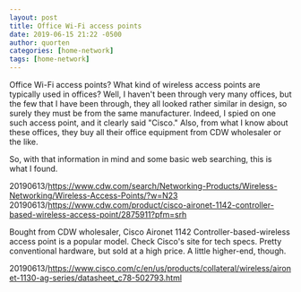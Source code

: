 ```yaml
---
layout: post
title: Office Wi-Fi access points
date: 2019-06-15 21:22 -0500
author: quorten
categories: [home-network]
tags: [home-network]
---
```


Office Wi-Fi access points?  What kind of wireless access points are
typically used in offices?  Well, I haven't been through very many
offices, but the few that I have been through, they all looked rather
similar in design, so surely they must be from the same manufacturer.
Indeed, I spied on one such access point, and it clearly said "Cisco."
Also, from what I know about these offices, they buy all their office
equipment from CDW wholesaler or the like.

So, with that information in mind and some basic web searching, this
is what I found.

20190613/https://www.cdw.com/search/Networking-Products/Wireless-Networking/Wireless-Access-Points/?w=N23  
20190613/https://www.cdw.com/product/cisco-aironet-1142-controller-based-wireless-access-point/2875911?pfm=srh

Bought from CDW wholesaler, Cisco Aironet 1142
Controller-based-wireless access point is a popular model.  Check
Cisco's site for tech specs.  Pretty conventional hardware, but sold
at a high price.  A little higher-end, though.

20190613/https://www.cisco.com/c/en/us/products/collateral/wireless/aironet-1130-ag-series/datasheet_c78-502793.html
